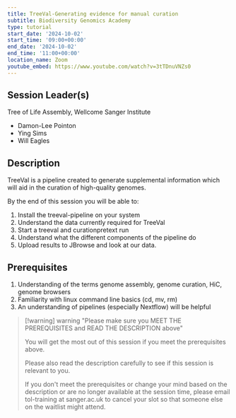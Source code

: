 ```yaml
---
title: TreeVal-Generating evidence for manual curation
subtitle: Biodiversity Genomics Academy
type: tutorial
start_date: '2024-10-02'
start_time: '09:00+00:00'
end_date: '2024-10-02'
end_time: '11:00+00:00'
location_name: Zoom
youtube_embed: https://www.youtube.com/watch?v=3tTDnuVNZs0
---
```


## Session Leader(s)

Tree of Life Assembly, Wellcome Sanger Institute

- Damon-Lee Pointon
- Ying Sims
- Will Eagles

## Description

TreeVal is a pipeline created to generate supplemental information which will aid in the curation of high-quality genomes.

By the end of this session you will be able to:

1. Install the treeval-pipeline on your system
2. Understand the data currently required for TreeVal
3. Start a treeval and curationpretext run
4. Understand what the different components of the pipeline do
5. Upload results to JBrowse and look at our data.

## Prerequisites

1. Understanding of the terms genome assembly, genome curation, HiC, genome browsers
2. Familiarity with linux command line basics (cd, mv, rm)
3. An understanding of pipelines (especially Nextflow) will be helpful

> [!warning] warning "Please make sure you MEET THE PREREQUISITES and READ THE DESCRIPTION above"
>
> You will get the most out of this session if you meet the prerequisites above.
>
> Please also read the description carefully to see if this session is relevant to you.
>
> If you don't meet the prerequisites or change your mind based on the description or are no longer available at the session time, please email tol-training at sanger.ac.uk to cancel your slot so that someone else on the waitlist might attend.
